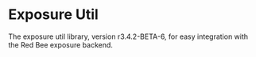 # Exposure Util

The exposure util library, version r3.4.2-BETA-6, for easy integration with the Red Bee exposure backend.